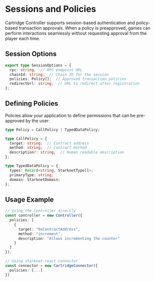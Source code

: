 # Sessions and Policies

Cartridge Controller supports session-based authentication and policy-based transaction approvals. When a policy is preapproved, games can perform interactions seamlessly without requesting approval from the player each time.

## Session Options

```typescript
export type SessionOptions = {
  rpc: string;  // RPC endpoint URL
  chainId: string;  // Chain ID for the session
  policies: Policy[];  // Approved transaction policies
  redirectUrl: string;  // URL to redirect after registration
};
```

## Defining Policies

Policies allow your application to define permissions that can be pre-approved by the user:

```typescript
type Policy = CallPolicy | TypedDataPolicy;

type CallPolicy = {
  target: string;  // Contract address
  method: string;  // Contract method
  description?: string;  // Human readable description
};

type TypedDataPolicy = {
  types: Record<string, StarknetType[]>;
  primaryType: string;
  domain: StarknetDomain;
};
```

## Usage Example

```typescript
// Using the controller directly
const controller = new Controller({
  policies: [
    {
      target: "0xContractAddress",
      method: "increment",
      description: "Allows incrementing the counter"
    }
  ]
});

// Using starknet-react connector
const connector = new CartridgeConnector({
  policies: [...] 
})
```
